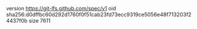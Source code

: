 version https://git-lfs.github.com/spec/v1
oid sha256:d0dffbc60d292d1760f0f51cab23fd73ecc9319ce5056e48f713203f24437f0b
size 7611
